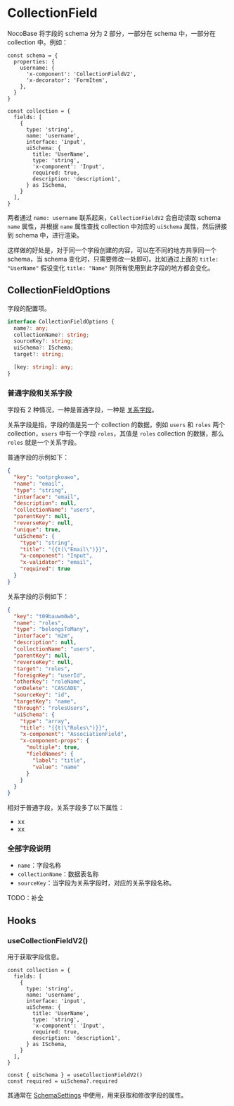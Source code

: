 # CollectionField

NocoBase 将字段的 schema 分为 2 部分，一部分在 schema 中，一部分在 collection 中。例如：

```tsx | pure
const schema = {
  properties: {
    username: {
      'x-component': 'CollectionFieldV2',
      'x-decorator': 'FormItem',
    },
  }
}

const collection = {
  fields: [
    {
      type: 'string',
      name: 'username',
      interface: 'input',
      uiSchema: {
        title: 'UserName',
        type: 'string',
        'x-component': 'Input',
        required: true,
        description: 'description1',
      } as ISchema,
    }
  ],
}
```

两者通过 `name: username` 联系起来，`CollectionFieldV2` 会自动读取 schema `name` 属性，并根据 `name` 属性查找 collection 中对应的 `uiSchema` 属性，然后拼接到 schema 中，进行渲染。

这样做的好处是，对于同一个字段创建的内容，可以在不同的地方共享同一个 schema，当 schema 变化时，只需要修改一处即可。比如通过上面的 `title:  "UserName"` 假设变化 `title: "Name"` 则所有使用到此字段的地方都会变化。

<code src="./demos/collection-field/demo1.tsx"></code>

## CollectionFieldOptions

字段的配置项。

```ts
interface CollectionFieldOptions {
  name?: any;
  collectionName?: string;
  sourceKey?: string;
  uiSchema?: ISchema;
  target?: string;

  [key: string]: any;
}
```

### 普通字段和关系字段

字段有 2 种情况，一种是普通字段，一种是 [关系字段](https://docs-cn.nocobase.com/development/server/collections/association-fields)。

关系字段是指，字段的值是另一个 collection 的数据，例如 `users` 和 `roles` 两个 collection，`users` 中有一个字段 `roles`，其值是 `roles` collection 的数据，那么 `roles` 就是一个关系字段。

普通字段的示例如下：

```json
{
  "key": "ootprgkoawo",
  "name": "email",
  "type": "string",
  "interface": "email",
  "description": null,
  "collectionName": "users",
  "parentKey": null,
  "reverseKey": null,
  "unique": true,
  "uiSchema": {
    "type": "string",
    "title": "{{t(\"Email\")}}",
    "x-component": "Input",
    "x-validator": "email",
    "required": true
  }
}
```

关系字段的示例如下：

```json
{
  "key": "t09bauwm0wb",
  "name": "roles",
  "type": "belongsToMany",
  "interface": "m2m",
  "description": null,
  "collectionName": "users",
  "parentKey": null,
  "reverseKey": null,
  "target": "roles",
  "foreignKey": "userId",
  "otherKey": "roleName",
  "onDelete": "CASCADE",
  "sourceKey": "id",
  "targetKey": "name",
  "through": "rolesUsers",
  "uiSchema": {
    "type": "array",
    "title": "{{t(\"Roles\")}}",
    "x-component": "AssociationField",
    "x-component-props": {
      "multiple": true,
      "fieldNames": {
        "label": "title",
        "value": "name"
      }
    }
  }
}
```

相对于普通字段，关系字段多了以下属性：

- xx
- xx

### 全部字段说明

- `name`：字段名称
- `collectionName`：数据表名称
- `sourceKey`：当字段为关系字段时，对应的关系字段名称。

TODO：补全

## Hooks

### useCollectionFieldV2()

用于获取字段信息。

```tsx | pure
const collection = {
  fields: [
    {
      type: 'string',
      name: 'username',
      interface: 'input',
      uiSchema: {
        title: 'UserName',
        type: 'string',
        'x-component': 'Input',
        required: true,
        description: 'description1',
      } as ISchema,
    }
  ],
}

const { uiSchema } = useCollectionFieldV2()
const required = uiSchema?.required
```

其通常在 [SchemaSettings](/core/ui-schema/schema-settings) 中使用，用来获取和修改字段的属性。

<code src="./demos/collection-field/demo2.tsx"></code>



